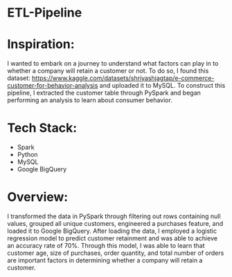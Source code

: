 # ETL-Pipeline

# Inspiration:
I wanted to embark on a journey to understand what factors can play in to whether a company will retain a customer or not. To do so, I found this dataset: https://www.kaggle.com/datasets/shriyashjagtap/e-commerce-customer-for-behavior-analysis and uploaded it to MySQL. To construct this pipeline, I extracted the customer table through PySpark and began performing an analysis to learn about consumer behavior.

# Tech Stack:
- Spark
- Python
- MySQL
- Google BigQuery

# Overview: 
I transformed the data in PySpark through filtering out rows containing null values, grouped all unique customers, engineered a purchases feature, and loaded it to Google BigQuery. After loading the data, I employed a logistic regression model to predict customer retainment and was able to achieve an accuracy rate of 70%. Through this model, I was able to learn that customer age, size of purchases, order quantity, and total number of orders are important factors in determining whether a company will retain a customer.
